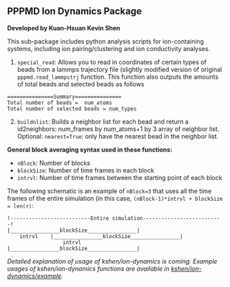 ## PPPMD Ion Dynamics Package
**Developed by Kuan-Hsuan Kevin Shen**

This sub-package includes python analysis scripts for ion-containing systems, including ion pairing/clustering and ion conductivity analyses.

1. ```special_read```: Allows you to read in coordinates of certain types of beads from a lammps trajectory file (slightly modified version of original ```pppmd.read_lammpstrj``` function. This function also outputs the amounts of total beads and selected beads as follows
```
===============Summary===============
Total number of beads =  num_atoms
Total number of selected beads = num_types
```

2. ```buildnlist```: Builds a neighbor list for each bead and return a id2neighbors: num_frames by num_atoms+1 by 3 array of neighbor list. Optional: ```nearest=True```: only have the nearest bead in the neighbor list.


**General block averaging syntax used in these functions:**
- ```nBlock```: Number of blocks
- ```blockSize```: Number of time frames in each block
- ```intrvl```: Number of time frames between the starting point of each block

The following schematic is an example of ```nBlock=3``` that uses all the time frames of the entire simulation (in this case, ```(nBlock-1)*intrvl + blockSize = len(r)```:

```
!--------------------------Entire simulation--------------------------!
|________________blockSize________________|
    intrvl    |________________blockSize________________|
                  intrvl    |________________blockSize________________|

```

*Detailed explanation of usage of kshen/ion-dynamics is coming.*
*Example usages of kshen/ion-dynamics functions are available in [kshen/ion-dynamics/example](https://github.com/hall-polymers/pppmd2/tree/development/kshen).*
